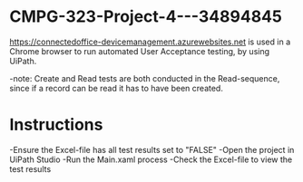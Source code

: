 # CMPG-323-Project-4---34894845
https://connectedoffice-devicemanagement.azurewebsites.net is used in a Chrome browser to run automated User Acceptance testing, by using UiPath.

-note: Create and Read tests are both conducted in the Read-sequence, since if a record can be read it has to have been created.

# Instructions
-Ensure the Excel-file has all test results set to "FALSE"
-Open the project in UiPath Studio
-Run the Main.xaml process
-Check the Excel-file to view the test results
